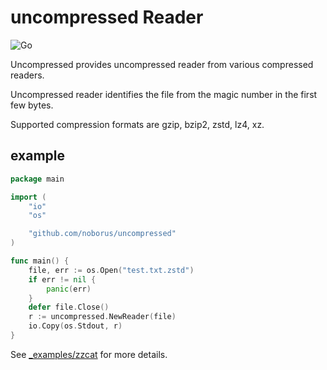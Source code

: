 # uncompressed Reader

![Go](https://github.com/noborus/uncompressed/workflows/Go/badge.svg)

Uncompressed provides uncompressed reader from various compressed readers.

Uncompressed reader identifies the file from the magic number in the first few bytes.

Supported compression formats are gzip, bzip2, zstd, lz4, xz.

## example

```go
package main

import (
	"io"
	"os"

	"github.com/noborus/uncompressed"
)

func main() {
	file, err := os.Open("test.txt.zstd")
	if err != nil {
		panic(err)
	}
	defer file.Close()
	r := uncompressed.NewReader(file)
	io.Copy(os.Stdout, r)
}
```

See [_examples/zzcat](_examples/zzcat/main.go) for more details.
